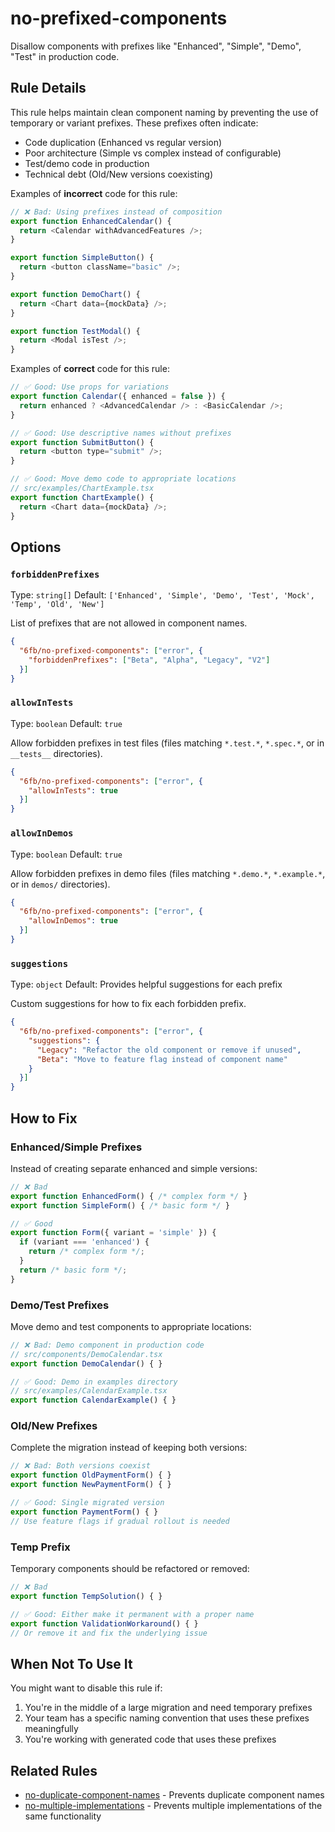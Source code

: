 # no-prefixed-components

Disallow components with prefixes like "Enhanced", "Simple", "Demo", "Test" in production code.

## Rule Details

This rule helps maintain clean component naming by preventing the use of temporary or variant prefixes. These prefixes often indicate:

- Code duplication (Enhanced vs regular version)
- Poor architecture (Simple vs complex instead of configurable)
- Test/demo code in production
- Technical debt (Old/New versions coexisting)

Examples of **incorrect** code for this rule:

```javascript
// ❌ Bad: Using prefixes instead of composition
export function EnhancedCalendar() {
  return <Calendar withAdvancedFeatures />;
}

export function SimpleButton() {
  return <button className="basic" />;
}

export function DemoChart() {
  return <Chart data={mockData} />;
}

export function TestModal() {
  return <Modal isTest />;
}
```

Examples of **correct** code for this rule:

```javascript
// ✅ Good: Use props for variations
export function Calendar({ enhanced = false }) {
  return enhanced ? <AdvancedCalendar /> : <BasicCalendar />;
}

// ✅ Good: Use descriptive names without prefixes
export function SubmitButton() {
  return <button type="submit" />;
}

// ✅ Good: Move demo code to appropriate locations
// src/examples/ChartExample.tsx
export function ChartExample() {
  return <Chart data={mockData} />;
}
```

## Options

### `forbiddenPrefixes`

Type: `string[]`
Default: `['Enhanced', 'Simple', 'Demo', 'Test', 'Mock', 'Temp', 'Old', 'New']`

List of prefixes that are not allowed in component names.

```json
{
  "6fb/no-prefixed-components": ["error", {
    "forbiddenPrefixes": ["Beta", "Alpha", "Legacy", "V2"]
  }]
}
```

### `allowInTests`

Type: `boolean`
Default: `true`

Allow forbidden prefixes in test files (files matching `*.test.*`, `*.spec.*`, or in `__tests__` directories).

```json
{
  "6fb/no-prefixed-components": ["error", {
    "allowInTests": true
  }]
}
```

### `allowInDemos`

Type: `boolean`
Default: `true`

Allow forbidden prefixes in demo files (files matching `*.demo.*`, `*.example.*`, or in `demos/` directories).

```json
{
  "6fb/no-prefixed-components": ["error", {
    "allowInDemos": true
  }]
}
```

### `suggestions`

Type: `object`
Default: Provides helpful suggestions for each prefix

Custom suggestions for how to fix each forbidden prefix.

```json
{
  "6fb/no-prefixed-components": ["error", {
    "suggestions": {
      "Legacy": "Refactor the old component or remove if unused",
      "Beta": "Move to feature flag instead of component name"
    }
  }]
}
```

## How to Fix

### Enhanced/Simple Prefixes

Instead of creating separate enhanced and simple versions:

```javascript
// ❌ Bad
export function EnhancedForm() { /* complex form */ }
export function SimpleForm() { /* basic form */ }

// ✅ Good
export function Form({ variant = 'simple' }) {
  if (variant === 'enhanced') {
    return /* complex form */;
  }
  return /* basic form */;
}
```

### Demo/Test Prefixes

Move demo and test components to appropriate locations:

```javascript
// ❌ Bad: Demo component in production code
// src/components/DemoCalendar.tsx
export function DemoCalendar() { }

// ✅ Good: Demo in examples directory
// src/examples/CalendarExample.tsx
export function CalendarExample() { }
```

### Old/New Prefixes

Complete the migration instead of keeping both versions:

```javascript
// ❌ Bad: Both versions coexist
export function OldPaymentForm() { }
export function NewPaymentForm() { }

// ✅ Good: Single migrated version
export function PaymentForm() { }
// Use feature flags if gradual rollout is needed
```

### Temp Prefix

Temporary components should be refactored or removed:

```javascript
// ❌ Bad
export function TempSolution() { }

// ✅ Good: Either make it permanent with a proper name
export function ValidationWorkaround() { }
// Or remove it and fix the underlying issue
```

## When Not To Use It

You might want to disable this rule if:

1. You're in the middle of a large migration and need temporary prefixes
2. Your team has a specific naming convention that uses these prefixes meaningfully
3. You're working with generated code that uses these prefixes

## Related Rules

- [no-duplicate-component-names](./no-duplicate-component-names.md) - Prevents duplicate component names
- [no-multiple-implementations](./no-multiple-implementations.md) - Prevents multiple implementations of the same functionality
